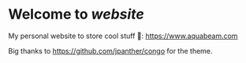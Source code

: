 # Welcome to *website*
My personal website to store cool stuff 🤖: https://www.aquabeam.com

Big thanks to https://github.com/jpanther/congo for the theme.
    
